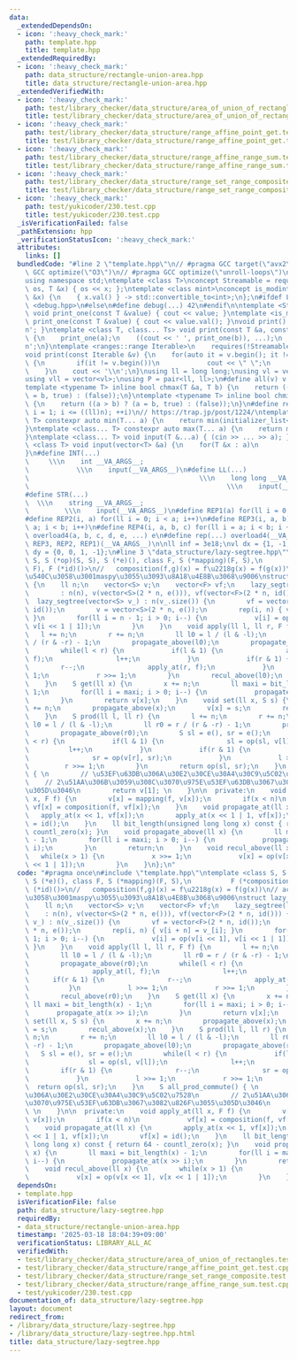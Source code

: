 ```yaml
---
data:
  _extendedDependsOn:
  - icon: ':heavy_check_mark:'
    path: template.hpp
    title: template.hpp
  _extendedRequiredBy:
  - icon: ':heavy_check_mark:'
    path: data_structure/rectangle-union-area.hpp
    title: data_structure/rectangle-union-area.hpp
  _extendedVerifiedWith:
  - icon: ':heavy_check_mark:'
    path: test/library_checker/data_structure/area_of_union_of_rectangles.test.cpp
    title: test/library_checker/data_structure/area_of_union_of_rectangles.test.cpp
  - icon: ':heavy_check_mark:'
    path: test/library_checker/data_structure/range_affine_point_get.test.cpp
    title: test/library_checker/data_structure/range_affine_point_get.test.cpp
  - icon: ':heavy_check_mark:'
    path: test/library_checker/data_structure/range_affine_range_sum.test.cpp
    title: test/library_checker/data_structure/range_affine_range_sum.test.cpp
  - icon: ':heavy_check_mark:'
    path: test/library_checker/data_structure/range_set_range_composite.test.cpp
    title: test/library_checker/data_structure/range_set_range_composite.test.cpp
  - icon: ':heavy_check_mark:'
    path: test/yukicoder/230.test.cpp
    title: test/yukicoder/230.test.cpp
  _isVerificationFailed: false
  _pathExtension: hpp
  _verificationStatusIcon: ':heavy_check_mark:'
  attributes:
    links: []
  bundledCode: "#line 2 \"template.hpp\"\n// #pragma GCC target(\"avx2\")\n// #pragma\
    \ GCC optimize(\"O3\")\n// #pragma GCC optimize(\"unroll-loops\")\n#include <bits/stdc++.h>\n\
    using namespace std;\ntemplate <class T>\nconcept Streamable = requires(ostream\
    \ os, T &x) { os << x; };\ntemplate <class mint>\nconcept is_modint = requires(mint\
    \ &x) {\n    { x.val() } -> std::convertible_to<int>;\n};\n#ifdef LOCAL\n#include\
    \ <debug.hpp>\n#else\n#define debug(...) 42\n#endif\n\ntemplate <Streamable T>\
    \ void print_one(const T &value) { cout << value; }\ntemplate <is_modint T> void\
    \ print_one(const T &value) { cout << value.val(); }\nvoid print() { cout << '\\\
    n'; }\ntemplate <class T, class... Ts> void print(const T &a, const Ts &...b)\
    \ {\n    print_one(a);\n    ((cout << ' ', print_one(b)), ...);\n    cout << '\\\
    n';\n}\ntemplate <ranges::range Iterable>\n    requires(!Streamable<Iterable>)\n\
    void print(const Iterable &v) {\n    for(auto it = v.begin(); it != v.end(); ++it)\
    \ {\n        if(it != v.begin())\n            cout << \" \";\n        print_one(*it);\n\
    \    }\n    cout << '\\n';\n}\nusing ll = long long;\nusing vl = vector<ll>;\n\
    using vll = vector<vl>;\nusing P = pair<ll, ll>;\n#define all(v) v.begin(), v.end()\n\
    template <typename T> inline bool chmax(T &a, T b) {\n    return ((a < b) ? (a\
    \ = b, true) : (false));\n}\ntemplate <typename T> inline bool chmin(T &a, T b)\
    \ {\n    return ((a > b) ? (a = b, true) : (false));\n}\n#define rep1(i, n) for(ll\
    \ i = 1; i <= ((ll)n); ++i)\n// https://trap.jp/post/1224/\ntemplate <class...\
    \ T> constexpr auto min(T... a) {\n    return min(initializer_list<common_type_t<T...>>{a...});\n\
    }\ntemplate <class... T> constexpr auto max(T... a) {\n    return max(initializer_list<common_type_t<T...>>{a...});\n\
    }\ntemplate <class... T> void input(T &...a) { (cin >> ... >> a); }\ntemplate\
    \ <class T> void input(vector<T> &a) {\n    for(T &x : a)\n        cin >> x;\n\
    }\n#define INT(...)                                                          \
    \     \\\n    int __VA_ARGS__;                                               \
    \            \\\n    input(__VA_ARGS__)\n#define LL(...)                     \
    \                                           \\\n    long long __VA_ARGS__;   \
    \                                                  \\\n    input(__VA_ARGS__)\n\
    #define STR(...)                                                             \
    \  \\\n    string __VA_ARGS__;                                               \
    \         \\\n    input(__VA_ARGS__)\n#define REP1(a) for(ll i = 0; i < a; i++)\n\
    #define REP2(i, a) for(ll i = 0; i < a; i++)\n#define REP3(i, a, b) for(ll i =\
    \ a; i < b; i++)\n#define REP4(i, a, b, c) for(ll i = a; i < b; i += c)\n#define\
    \ overload4(a, b, c, d, e, ...) e\n#define rep(...) overload4(__VA_ARGS__, REP4,\
    \ REP3, REP2, REP1)(__VA_ARGS__)\n\nll inf = 3e18;\nvl dx = {1, -1, 0, 0};\nvl\
    \ dy = {0, 0, 1, -1};\n#line 3 \"data_structure/lazy-segtree.hpp\"\ntemplate <class\
    \ S, S (*op)(S, S), S (*e)(), class F, S (*mapping)(F, S),\n          F (*composition)(F,\
    \ F), F (*id)()>\n//   composition(f,g)(x) = f\u2218g(x) = f(g(x))\n// acl\u3068\
    \u540C\u3058\u3001maspy\u3055\u3093\u8A18\u4E8B\u3068\u9006\nstruct lazy_segtree\
    \ {\n    ll n;\n    vector<S> v;\n    vector<F> vf;\n    lazy_segtree(ll n)\n\
    \        : n(n), v(vector<S>(2 * n, e())), vf(vector<F>(2 * n, id())) {};\n  \
    \  lazy_segtree(vector<S> v_) : n(v_.size()) {\n        vf = vector<F>(2 * n,\
    \ id());\n        v = vector<S>(2 * n, e());\n        rep(i, n) { v[i + n] = v_[i];\
    \ }\n        for(ll i = n - 1; i > 0; i--) {\n            v[i] = op(v[i << 1],\
    \ v[i << 1 | 1]);\n        }\n    }\n    void apply(ll l, ll r, F f) {\n     \
    \   l += n;\n        r += n;\n        ll l0 = l / (l & -l);\n        ll r0 = r\
    \ / (r & -r) - 1;\n        propagate_above(l0);\n        propagate_above(r0);\n\
    \        while(l < r) {\n            if(l & 1) {\n                apply_at(l,\
    \ f);\n                l++;\n            }\n            if(r & 1) {\n        \
    \        r--;\n                apply_at(r, f);\n            }\n            l >>=\
    \ 1;\n            r >>= 1;\n        }\n        recul_above(l0);\n        recul_above(r0);\n\
    \    }\n    S get(ll x) {\n        x += n;\n        ll maxi = bit_length(x) -\
    \ 1;\n        for(ll i = maxi; i > 0; i--) {\n            propagate_at(x >> i);\n\
    \        }\n        return v[x];\n    }\n    void set(ll x, S s) {\n        x\
    \ += n;\n        propagate_above(x);\n        v[x] = s;\n        recul_above(x);\n\
    \    }\n    S prod(ll l, ll r) {\n        l += n;\n        r += n;\n        ll\
    \ l0 = l / (l & -l);\n        ll r0 = r / (r & -r) - 1;\n        propagate_above(l0);\n\
    \        propagate_above(r0);\n        S sl = e(), sr = e();\n        while(l\
    \ < r) {\n            if(l & 1) {\n                sl = op(sl, v[l]);\n      \
    \          l++;\n            }\n            if(r & 1) {\n                r--;\n\
    \                sr = op(v[r], sr);\n            }\n            l >>= 1;\n   \
    \         r >>= 1;\n        }\n        return op(sl, sr);\n    }\n    S all_prod_commute()\
    \ { \n        // \u53EF\u63DB\u306A\u30E2\u30CE\u30A4\u30C9\u5C02\u7528\n    \
    \    // 2\u51AA\u306B\u3059\u308C\u3070\u975E\u53EF\u63DB\u3067\u3082\u826F\u3055\
    \u305D\u3046\n        return v[1]; \n    }\n\n  private:\n    void apply_at(ll\
    \ x, F f) {\n        v[x] = mapping(f, v[x]);\n        if(x < n)\n           \
    \ vf[x] = composition(f, vf[x]);\n    }\n    void propagate_at(ll x) {\n     \
    \   apply_at(x << 1, vf[x]);\n        apply_at(x << 1 | 1, vf[x]);\n        vf[x]\
    \ = id();\n    }\n    ll bit_length(unsigned long long x) const { return 64 -\
    \ countl_zero(x); }\n    void propagate_above(ll x) {\n        ll maxi = bit_length(x)\
    \ - 1;\n        for(ll i = maxi; i > 0; i--) {\n            propagate_at(x >>\
    \ i);\n        }\n        return;\n    }\n    void recul_above(ll x) {\n     \
    \   while(x > 1) {\n            x >>= 1;\n            v[x] = op(v[x << 1], v[x\
    \ << 1 | 1]);\n        }\n    }\n};\n"
  code: "#pragma once\n#include \"template.hpp\"\ntemplate <class S, S (*op)(S, S),\
    \ S (*e)(), class F, S (*mapping)(F, S),\n          F (*composition)(F, F), F\
    \ (*id)()>\n//   composition(f,g)(x) = f\u2218g(x) = f(g(x))\n// acl\u3068\u540C\
    \u3058\u3001maspy\u3055\u3093\u8A18\u4E8B\u3068\u9006\nstruct lazy_segtree {\n\
    \    ll n;\n    vector<S> v;\n    vector<F> vf;\n    lazy_segtree(ll n)\n    \
    \    : n(n), v(vector<S>(2 * n, e())), vf(vector<F>(2 * n, id())) {};\n    lazy_segtree(vector<S>\
    \ v_) : n(v_.size()) {\n        vf = vector<F>(2 * n, id());\n        v = vector<S>(2\
    \ * n, e());\n        rep(i, n) { v[i + n] = v_[i]; }\n        for(ll i = n -\
    \ 1; i > 0; i--) {\n            v[i] = op(v[i << 1], v[i << 1 | 1]);\n       \
    \ }\n    }\n    void apply(ll l, ll r, F f) {\n        l += n;\n        r += n;\n\
    \        ll l0 = l / (l & -l);\n        ll r0 = r / (r & -r) - 1;\n        propagate_above(l0);\n\
    \        propagate_above(r0);\n        while(l < r) {\n            if(l & 1) {\n\
    \                apply_at(l, f);\n                l++;\n            }\n      \
    \      if(r & 1) {\n                r--;\n                apply_at(r, f);\n  \
    \          }\n            l >>= 1;\n            r >>= 1;\n        }\n        recul_above(l0);\n\
    \        recul_above(r0);\n    }\n    S get(ll x) {\n        x += n;\n       \
    \ ll maxi = bit_length(x) - 1;\n        for(ll i = maxi; i > 0; i--) {\n     \
    \       propagate_at(x >> i);\n        }\n        return v[x];\n    }\n    void\
    \ set(ll x, S s) {\n        x += n;\n        propagate_above(x);\n        v[x]\
    \ = s;\n        recul_above(x);\n    }\n    S prod(ll l, ll r) {\n        l +=\
    \ n;\n        r += n;\n        ll l0 = l / (l & -l);\n        ll r0 = r / (r &\
    \ -r) - 1;\n        propagate_above(l0);\n        propagate_above(r0);\n     \
    \   S sl = e(), sr = e();\n        while(l < r) {\n            if(l & 1) {\n \
    \               sl = op(sl, v[l]);\n                l++;\n            }\n    \
    \        if(r & 1) {\n                r--;\n                sr = op(v[r], sr);\n\
    \            }\n            l >>= 1;\n            r >>= 1;\n        }\n      \
    \  return op(sl, sr);\n    }\n    S all_prod_commute() { \n        // \u53EF\u63DB\
    \u306A\u30E2\u30CE\u30A4\u30C9\u5C02\u7528\n        // 2\u51AA\u306B\u3059\u308C\
    \u3070\u975E\u53EF\u63DB\u3067\u3082\u826F\u3055\u305D\u3046\n        return v[1];\
    \ \n    }\n\n  private:\n    void apply_at(ll x, F f) {\n        v[x] = mapping(f,\
    \ v[x]);\n        if(x < n)\n            vf[x] = composition(f, vf[x]);\n    }\n\
    \    void propagate_at(ll x) {\n        apply_at(x << 1, vf[x]);\n        apply_at(x\
    \ << 1 | 1, vf[x]);\n        vf[x] = id();\n    }\n    ll bit_length(unsigned\
    \ long long x) const { return 64 - countl_zero(x); }\n    void propagate_above(ll\
    \ x) {\n        ll maxi = bit_length(x) - 1;\n        for(ll i = maxi; i > 0;\
    \ i--) {\n            propagate_at(x >> i);\n        }\n        return;\n    }\n\
    \    void recul_above(ll x) {\n        while(x > 1) {\n            x >>= 1;\n\
    \            v[x] = op(v[x << 1], v[x << 1 | 1]);\n        }\n    }\n};"
  dependsOn:
  - template.hpp
  isVerificationFile: false
  path: data_structure/lazy-segtree.hpp
  requiredBy:
  - data_structure/rectangle-union-area.hpp
  timestamp: '2025-03-18 18:04:39+09:00'
  verificationStatus: LIBRARY_ALL_AC
  verifiedWith:
  - test/library_checker/data_structure/area_of_union_of_rectangles.test.cpp
  - test/library_checker/data_structure/range_affine_point_get.test.cpp
  - test/library_checker/data_structure/range_set_range_composite.test.cpp
  - test/library_checker/data_structure/range_affine_range_sum.test.cpp
  - test/yukicoder/230.test.cpp
documentation_of: data_structure/lazy-segtree.hpp
layout: document
redirect_from:
- /library/data_structure/lazy-segtree.hpp
- /library/data_structure/lazy-segtree.hpp.html
title: data_structure/lazy-segtree.hpp
---
```

